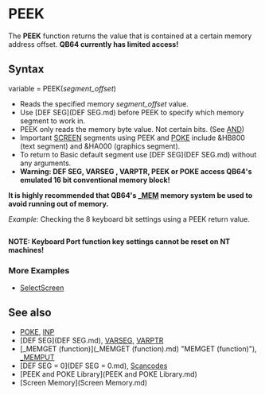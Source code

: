 # PEEK

The **PEEK** function returns the value that is contained at a certain memory address offset. **QB64 currently has limited access!**

  

## Syntax

variable = PEEK(*segment_offset*)
  

* Reads the specified memory *segment_offset* value.
* Use [DEF SEG](DEF SEG.md) before PEEK to specify which memory segment to work in.
* PEEK only reads the memory byte value. Not certain bits. (See [AND](AND.md))
* Important [SCREEN](SCREEN.md) segments using PEEK and [POKE](POKE.md) include &HB800 (text segment) and &HA000 (graphics segment).
* To return to Basic default segment use [DEF SEG](DEF SEG.md) without any arguments.
* **Warning: DEF SEG, VARSEG , VARPTR, PEEK or POKE access QB64's emulated 16 bit conventional memory block!**

**It is highly recommended that QB64's [_MEM](_MEM.md) memory system be used to avoid running out of memory.**
  

*Example:* Checking the 8 keyboard bit settings using a PEEK return value.

```  SCREEN 12  [DEF SEG](DEF SEG.md) = 0 ' BIOS area  oldvalue = PEEK(1047) ' IMPORTANT! save initial setting to reset later  DO: [_LIMIT](_LIMIT.md) 100    port = PEEK(1047)    IF port > 0 THEN LOCATE 26, 19: COLOR 11:       PRINT "Turn ALL Locks off to see each key's bit value!"    END IF  COLOR 14:LOCATE 2, 25  PRINT "PEEK(1047) ="; port; "present keyboard port byte value"  LOCATE 5, 35  IF (port [AND](AND.md) 1) = 1 THEN COLOR 10: PRINT "R SHIFT PRESSED  " ELSE COLOR 12: PRINT "R SHIFT RELEASED"  LOCATE 7, 35  IF (port AND 2) = 2 THEN COLOR 10: PRINT "L SHIFT PRESSED  " ELSE COLOR 12: PRINT "L SHIFT RELEASED"  LOCATE 9, 35  IF (port AND 4) = 4 THEN COLOR 10: PRINT "CTRL KEY PRESSED " ELSE COLOR 12: PRINT "CTRL KEY RELEASED"  LOCATE 11, 35  IF (port AND 8) = 8 THEN COLOR 10: PRINT "ALT KEY PRESSED " ELSE COLOR 12: PRINT "ALT KEY RELEASED"  LOCATE 13, 35  IF (port AND 16) = 16 THEN COLOR 10: PRINT "SCROLL LOCK ON " ELSE COLOR 12: PRINT "SCROLL LOCK OFF"  LOCATE 15, 35  IF (port AND 32) = 32 THEN COLOR 10: PRINT "NUMBER LOCK ON " ELSE COLOR 12: PRINT "NUMBER LOCK OFF"  LOCATE 17, 35  IF (port AND 64) = 64 THEN COLOR 10: PRINT "CAPS LOCK ON " ELSE COLOR 12: PRINT "CAPS LOCK OFF"  LOCATE 19, 35  IF (port AND 128) = 128 THEN COLOR 10: PRINT "INSERT MODE ON " ELSE COLOR 12: PRINT "INSERT MODE OFF"  COLOR 11: LOCATE 21, 20: PRINT "Press mode keys to change or [ESC] to quit!";  LOOP UNTIL [INP](INP.md)(&H60) = 1 ' escape key exit  [POKE](POKE.md) 1047, oldvalue      ' IMPORTANT reset to original settings  [DEF SEG](DEF SEG.md)  
```

**NOTE: Keyboard Port function key settings cannot be reset on NT machines!**
### More Examples

* [SelectScreen](SelectScreen.md)

  

## See also

* [POKE](POKE.md), [INP](INP.md)
* [DEF SEG](DEF SEG.md), [VARSEG](VARSEG.md), [VARPTR](VARPTR.md)
* [_MEMGET (function)](_MEMGET (function).md) "MEMGET (function)"), [_MEMPUT](_MEMPUT.md)
* [DEF SEG = 0](DEF SEG = 0.md), [Scancodes](Scancodes.md)
* [PEEK and POKE Library](PEEK and POKE Library.md)
* [Screen Memory](Screen Memory.md)

  
